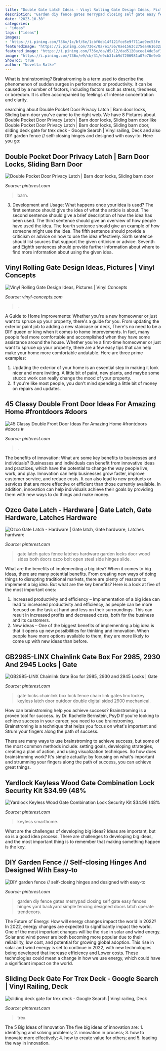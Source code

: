 ```yaml
---
title: "Double Gate Latch Ideas - Vinyl Rolling Gate Design Ideas, Pictures"
description: "Garden diy fence gates merrypad closing self gate easy fences hinges yard backyard simple fencing designed doors latch operate trendecors"
date: "2023-10-30"
categories:
- "ideas"
tags: ["ideas"]
images:
- "https://i.pinimg.com/736x/1c/bf/6e/1cbf6eb14f121fce5e9f711ae9ec53fe.jpg"
featuredImage: "https://i.pinimg.com/736x/0a/e1/56/0ae1563c275ea461632a5e3113acc73c.jpg"
featured_image: "https://i.pinimg.com/736x/da/d5/12/dad5120acee14de5af1a0ec36889d575--gate-ideas-gate-latch-ideas.jpg"
image: "https://i.pinimg.com/736x/e9/cb/31/e9cb31cb9d7206981a07e70e9e342b55.jpg"
ShowToc: true
author: "Novella Ratke"
---
```



What is brainstroming?
Brainstroming is a term used to describe the phenomenon of sudden surges in performance or productivity. It can be caused by a number of factors, including factors such as stress, tiredness, or boredom. It is often accompanied by feelings of intense concentration and clarity.

	

		
searching about Double Pocket Door Privacy Latch | Barn door locks, Sliding barn door you've came to the right web. We have 8 Pictures about Double Pocket Door Privacy Latch | Barn door locks, Sliding barn door like Double Pocket Door Privacy Latch | Barn door locks, Sliding barn door, sliding deck gate for trex deck - Google Search | Vinyl railing, Deck and also DIY garden fence // self-closing hinges and designed with easy-to. Here you go:
		
    
## Double Pocket Door Privacy Latch | Barn Door Locks, Sliding Barn Door

<img loading=lazy src="https://i.pinimg.com/736x/1c/bf/6e/1cbf6eb14f121fce5e9f711ae9ec53fe.jpg" onerror="this.onerror=null;this.src='https://tse2.mm.bing.net/th?id=OIP.lvLBsSaj7zW5XjnzXpPnRwHaK_&amp;pid=15.1';" alt="Double Pocket Door Privacy Latch | Barn door locks, Sliding barn door">

_Source: pinterest.com_

>barn. 

	

3. Development and Usage: What happens once your idea is used?
The first sentence should give the idea of what the article is about. The second sentence should give a brief description of how the idea has been used. The third sentence should give an overview of how people have used the idea. The fourth sentence should give an example of how someone might use the idea. The fifth sentence should provide a criticism or advice on how to use the idea effectively. Sixth sentence should list sources that support the given criticism or advice. Seventh and Eighth sentences should provide further information about where to find more information about using the given idea.

    
## Vinyl Rolling Gate Design Ideas, Pictures | Vinyl Concepts

<img loading=lazy src="https://vinyl-concepts.com/wp-content/uploads/2016/06/vinyl-rolling-gate-11.jpg" onerror="this.onerror=null;this.src='https://tse2.mm.bing.net/th?id=OIP.tf5JXdsuo5VQy_zCNnbj_AHaFj&amp;pid=15.1';" alt="Vinyl Rolling Gate Design Ideas, Pictures | Vinyl Concepts">

_Source: vinyl-concepts.com_

>. 

	

A Guide to Home Improvements: Whether you're a new homeowner or just want to spruce up your property, there's a guide for you. From updating the exterior paint job to adding a new staircase or deck,
There's no need to be a DIY queen or king when it comes to home improvements. In fact, many people feel more comfortable and accomplished when they have some assistance around the house. Whether you're a first-time homeowner or just want to spruce up your property, there are a few easy tips that can help make your home more comfortable andutable. Here are three prime examples: 
1) Updating the exterior of your home is an essential step in making it look nicer and more inviting. A little bit of paint, new plants, and maybe some stucco work can really change the mood of your property. 
2) If you're like most people, you don't mind spending a little bit of money on repairs and updates.

    
## 45 Classy Double Front Door Ideas For Amazing Home #frontdoors #doors #

<img loading=lazy src="https://i.pinimg.com/736x/08/95/c8/0895c8b46f7dbfae3e55cf2c04ed3d02.jpg" onerror="this.onerror=null;this.src='https://tse1.mm.bing.net/th?id=OIP.sOsdywVd5HQIHHRIthujWAHaLH&amp;pid=15.1';" alt="45 Classy Double Front Door Ideas For Amazing Home #frontdoors #doors #">

_Source: pinterest.com_

>. 

	

The benefits of innovation: What are some key benefits to businesses and individuals?
Businesses and individuals can benefit from innovative ideas and practices, which have the potential to change the way people live, work, and play. Innovation can help businesses grow faster, improve customer service, and reduce costs. It can also lead to new products or services that are more effective or efficient than those currently available. In addition, innovation can help individuals achieve their goals by providing them with new ways to do things and make money.

    
## Ozco Gate Latch - Hardware | Gate Latch, Gate Hardware, Latches Hardware

<img loading=lazy src="https://i.pinimg.com/736x/da/d5/12/dad5120acee14de5af1a0ec36889d575--gate-ideas-gate-latch-ideas.jpg" onerror="this.onerror=null;this.src='https://tse1.mm.bing.net/th?id=OIP.uCeEnP2W94-gok-GnmI95wHaKK&amp;pid=15.1';" alt="Ozco Gate Latch - Hardware | Gate latch, Gate hardware, Latches hardware">

_Source: pinterest.com_

>gate latch gates fence latches hardware garden locks door wood sides both doors ozco bolt open steel side hinges slide. 

	

What are the benefits of implementing a big idea?
When it comes to big ideas, there are many potential benefits. From creating new ways of doing things to disrupting traditional markets, there are plenty of reasons to implement a big idea. But what are the key benefits? Here is a look at five of the most important ones:
1. Increased productivity and efficiency – Implementation of a big idea can lead to increased productivity and efficiency, as people can be more focused on the task at hand and less on their surroundings. This can result in increased profits and decreased costs, both for the business and its customers.
2. New ideas – One of the biggest benefits of implementing a big idea is that it opens up new possibilities for thinking and innovation. When people have more options available to them, they are more likely to come up with new ideas than before.

    
## GB2985-LINX Chainlink Gate Box For 2985, 2930 And 2945 Locks | Gate

<img loading=lazy src="https://i.pinimg.com/736x/95/d3/0e/95d30e851806ddcfc11b868e1f44e37f--linx-gates.jpg" onerror="this.onerror=null;this.src='https://tse4.mm.bing.net/th?id=OIP.9AOyVJ3dW-WxopBsPbCjjAHaIx&amp;pid=15.1';" alt="GB2985-LINX Chainlink Gate Box for 2985, 2930 and 2945 Locks | Gate">

_Source: pinterest.com_

>gate locks chainlink box lock fence chain link gates linx lockey keyless latch door outdoor double digital sided 2900 mechanical. 

	

How can brainstroming help you achieve success?
Brainstroming is a proven tool for success. by Dr. Rachelle Bernstein, PsyD
If you're looking to achieve success in your career, you need to use brainstroming. Brainstroming is a technique that helps you focus on what's important and Strum your fingers along the path of success.

There are many ways to use brainstroming to achieve success, but some of the most common methods include: setting goals, developing strategies, creating a plan of action, and using visualization techniques. So how does brainstroming work? It's simple actually: by focusing on what's important and strumming your fingers along the path of success, you can achieve great things.

    
## Yardlock Keyless Wood Gate Combination Lock Security Kit $34.99 (48%

<img loading=lazy src="https://i.pinimg.com/736x/80/81/03/8081037317ea2592c5eb8170ec04d3e1.jpg" onerror="this.onerror=null;this.src='https://tse3.mm.bing.net/th?id=OIP.ykv49ir2OW9Aqj0moIGmzQHaNK&amp;pid=15.1';" alt="Yardlock Keyless Wood Gate Combination Lock Security Kit $34.99 (48%">

_Source: pinterest.com_

>keyless smarthome. 

	

What are the challenges of developing big ideas?
Ideas are important, but so is a good idea process. There are challenges to developing big ideas, and the most important thing is to remember that making something happen is the key.

    
## DIY Garden Fence // Self-closing Hinges And Designed With Easy-to

<img loading=lazy src="https://i.pinimg.com/736x/0a/e1/56/0ae1563c275ea461632a5e3113acc73c.jpg" onerror="this.onerror=null;this.src='https://tse3.mm.bing.net/th?id=OIP.GiyG9ffhTcNx_UB5uBqQ6gHaLH&amp;pid=15.1';" alt="DIY garden fence // self-closing hinges and designed with easy-to">

_Source: pinterest.com_

>garden diy fence gates merrypad closing self gate easy fences hinges yard backyard simple fencing designed doors latch operate trendecors. 

	

The Future of Energy: How will energy changes impact the world in 2022?
In 2022, energy changes are expected to significantly impact the world. One of the most important changes will be the rise in solar and wind energy. Solar and wind power are both becoming more popular due to their reliability, low cost, and potential for growing global adoption. This rise in solar and wind energy is set to continue in 2022, with new technologies being developed that increase efficiency and Lower costs. These technologies could mean a change in how we use energy, which could have a significant impact on the world.

    
## Sliding Deck Gate For Trex Deck - Google Search | Vinyl Railing, Deck

<img loading=lazy src="https://i.pinimg.com/736x/e9/cb/31/e9cb31cb9d7206981a07e70e9e342b55.jpg" onerror="this.onerror=null;this.src='https://tse3.mm.bing.net/th?id=OIP.zwH1ERr1_ufDV4LUzUbpJAHaFp&amp;pid=15.1';" alt="sliding deck gate for trex deck - Google Search | Vinyl railing, Deck">

_Source: pinterest.com_

>trex. 

	

The 5 Big Ideas of Innovation
The five big ideas of innovation are: 1. identifying and solving problems; 2. innovation in process; 3. how to innovate more effectively; 4. how to create value for others; and 5. leading the way in innovation.

